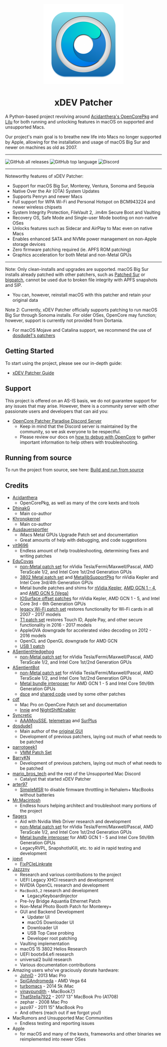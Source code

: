 <div align="center">
             <img src="docs/images/OC-Patcher.png" alt="OpenCore Patcher Logo" width="256" />
             <h1>xDEV Patcher</h1>
</div>

A Python-based project revolving around [Acidanthera's OpenCorePkg](https://github.com/acidanthera/OpenCorePkg) and [Lilu](https://github.com/acidanthera/Lilu) for both running and unlocking features in macOS on supported and unsupported Macs.

Our project's main goal is to breathe new life into Macs no longer supported by Apple, allowing for the installation and usage of macOS Big Sur and newer on machines as old as 2007.

----------

![GitHub all releases](https://img.shields.io/github/downloads/khulansoft-lab/patcher/total?color=white&style=plastic) ![GitHub top language](https://img.shields.io/github/languages/top/khulansoft-lab/patcher?color=4B8BBE&style=plastic) ![Discord](https://img.shields.io/discord/417165963327176704?color=7289da&label=discord&style=plastic)

----------

Noteworthy features of xDEV Patcher:

* Support for macOS Big Sur, Monterey, Ventura, Sonoma and Sequoia
* Native Over the Air (OTA) System Updates
* Supports Penryn and newer Macs
* Full support for WPA Wi-Fi and Personal Hotspot on BCM943224 and newer wireless chipsets
* System Integrity Protection, FileVault 2, .im4m Secure Boot and Vaulting
* Recovery OS, Safe Mode and Single-user Mode booting on non-native OSes
* Unlocks features such as Sidecar and AirPlay to Mac even on native Macs
* Enables enhanced SATA and NVMe power management on non-Apple storage devices
* Zero firmware patching required (ie. APFS ROM patching)
* Graphics acceleration for both Metal and non-Metal GPUs

----------

Note: Only clean-installs and upgrades are supported. macOS Big Sur installs already patched with other patchers, such as [Patched Sur](https://github.com/BenSova/Patched-Sur) or [bigpatch](https://github.com/KhulnaSoft/bigpatch), cannot be used due to broken file integrity with APFS snapshots and SIP.

* You can, however, reinstall macOS with this patcher and retain your original data

Note 2: Currently, xDEV Patcher officially supports patching to run macOS Big Sur through Sonoma installs. For older OSes, OpenCore may function; however, support is currently not provided from Dortania.

* For macOS Mojave and Catalina support, we recommend the use of [dosdude1's patchers](http://dosdude1.com)

## Getting Started

To start using the project, please see our in-depth guide:

* [xDEV Patcher Guide](https://dortania.github.io/Patcher/)

## Support

This project is offered on an AS-IS basis, we do not guarantee support for any issues that may arise. However, there is a community server with other passionate users and developers that can aid you:

* [OpenCore Patcher Paradise Discord Server](https://discord.gg/rqdPgH8xSN)
  * Keep in mind that the Discord server is maintained by the community, so we ask everyone to be respectful.
  * Please review our docs on [how to debug with OpenCore](https://dortania.github.io/Patcher/DEBUG.html) to gather important information to help others with troubleshooting.

## Running from source

To run the project from source, see here: [Build and run from source](./SOURCE.md)

## Credits

* [Acidanthera](https://github.com/Acidanthera)
  * OpenCorePkg, as well as many of the core kexts and tools
* [DhinakG](https://github.com/DhinakG)
  * Main co-author
* [Khronokernel](https://github.com/Khronokernel)
  * Main co-author
* [Ausdauersportler](https://github.com/Ausdauersportler)
  * iMacs Metal GPUs Upgrade Patch set and documentation
  * Great amounts of help with debugging, and code suggestions
* [vit9696](https://github.com/vit9696)
  * Endless amount of help troubleshooting, determining fixes and writing patches
* [EduCovas](https://github.com/covasedu)
  * [non-Metal patch set](https://github.com/moraea/non-metal-frameworks) for nVidia Tesla/Fermi/Maxwell/Pascal, AMD TeraScale 1/2, and Intel Core 1st/2nd Generation GPUs
  * [3802 Metal patch set](https://github.com/moraea/misc-patches/tree/main/3802-Metal-15) and [MetallibSupportPkg](https://github.com/dortania/MetallibSupportPkg) for nVidia Kepler and Intel Core 3rd/4th Generation GPUs
  * Metal bundle patches and shims for [nVidia Kepler](https://github.com/moraea/misc-patches/tree/main/Kepler%2013%2B), [AMD GCN 1 - 4](https://github.com/moraea/misc-patches/tree/main/GCN%2013%2B), and [AMD GCN 5 (Vega)](https://github.com/moraea/misc-patches/tree/main/vega%2013%2B)
  * [IOSurface offset patches](https://github.com/moraea/misc-patches/tree/main/Sonoma%2014.4%20IOSurface) for nVidia Kepler, AMD GCN 1 - 5, and Intel Core 3rd - 6th Generation GPUs
  * [legacy Wi-Fi patch set](https://github.com/moraea/unsupported-wifi-patches) restores functionality for Wi-Fi cards in all 2007 - 2017 models
  * [T1 patch set](https://github.com/moraea/misc-patches/tree/main/T1-Patch) restores Touch ID, Apple Pay, and other secure functionality in 2016 - 2017 models
  * AppleGVA downgrade for accelerated video decoding on 2012 - 2016 models
  * OpenCL and OpenGL downgrade for AMD GCN
  * [USB 1 patch](https://github.com/moraea/misc-patches/tree/main/IOUSBHostFamily-14.4)
* [ASentientHedgehog](https://github.com/moosethegoose2213)
  * [non-Metal patch set](https://github.com/moraea/non-metal-frameworks) for nVidia Tesla/Fermi/Maxwell/Pascal, AMD TeraScale 1/2, and Intel Core 1st/2nd Generation GPUs
* [ASentientBot](https://github.com/ASentientBot)
  * [non-Metal patch set](https://github.com/moraea/non-metal-frameworks) for nVidia Tesla/Fermi/Maxwell/Pascal, AMD TeraScale 1/2, and Intel Core 1st/2nd Generation GPUs
  * [Metal bundle interposer](https://github.com/moraea/misc-patches/tree/main/sequoia%2031001%20interposer) for AMD GCN 1 - 5 and Intel Core 5th/6th Generation GPUs
  * [dsce](https://github.com/moraea/dsce) and [shared code](https://github.com/moraea/moraea-common) used by some other patches
* [cdf](https://github.com/cdf)
  * Mac Pro on OpenCore Patch set and documentation
  * [Innie](https://github.com/cdf/Innie) and [NightShiftEnabler](https://github.com/cdf/NightShiftEnabler)
* [Syncretic](https://forums.macrumors.com/members/syncretic.1173816/)
  * [AAAMouSSE](https://forums.macrumors.com/threads/mp3-1-others-sse-4-2-emulation-to-enable-amd-metal-driver.2206682/), [telemetrap](https://forums.macrumors.com/threads/mp3-1-others-sse-4-2-emulation-to-enable-amd-metal-driver.2206682/post-28447707) and [SurPlus](https://github.com/reenigneorcim/SurPlus)
* [dosdude1](https://github.com/dosdude1)
  * Main author of the [original GUI](https://github.com/dortania/OCLP-GUI)
  * Development of previous patchers, laying out much of what needs to be patched
* [parrotgeek1](https://github.com/parrotgeek1)
  * [VMM Patch Set](https://github.com/khulansoft-lab/patcher/blob/4a8f61a01da72b38a4b2250386cc4b497a31a839/payloads/Config/config.plist#L1222-L1281)
* [BarryKN](https://github.com/BarryKN)
  * Development of previous patchers, laying out much of what needs to be patched
* [mario_bros_tech](https://github.com/mariobrostech) and the rest of the Unsupported Mac Discord
  * Catalyst that started xDEV Patcher
* [arter97](https://github.com/arter97/)
  * [SimpleMSR](https://github.com/arter97/SimpleMSR/) to disable firmware throttling in Nehalem+ MacBooks without batteries
* [Mr.Macintosh](https://mrmacintosh.com)
  * Endless hours helping architect and troubleshoot many portions of the project
* [flagers](https://github.com/flagersgit)
  * Aid with Nvidia Web Driver research and development
  * [non-Metal patch set](https://github.com/moraea/non-metal-frameworks) for nVidia Tesla/Fermi/Maxwell/Pascal, AMD TeraScale 1/2, and Intel Core 1st/2nd Generation GPUs
  * [Metal bundle interposer](https://github.com/moraea/misc-patches/tree/main/sequoia%2031001%20interposer) for AMD GCN 1 - 5 and Intel Core 5th/6th Generation GPUs
  * LegacyRVPL, SnapshotIsKill, etc. to aid in rapid testing and development
* [joevt](https://github.com/joevt)
  * [FixPCIeLinkrate](https://github.com/joevt/joevtApps)
* [Jazzzny](https://github.com/Jazzzny)
  * Research and various contributions to the project
  * UEFI Legacy XHCI research and development
  * NVIDIA OpenCL research and development
  * `MacBook5,2` research and development
    * LegacyKeyboardInjector
  * Pre-Ivy Bridge Aquantia Ethernet Patch
  * Non-Metal Photo Booth Patch for Monterey+
  * GUI and Backend Development
    * Updater UI
    * macOS Downloader UI
    * Downloader UI
    * USB Top Case probing
    * Developer root patching
  * Vaulting implementation
  * macOS 15 3802 Helios Research
  * UEFI bootx64.efi research
  * universal2 build research
  * Various documentation contributions
* Amazing users who've graciously donate hardware:
  * [JohnD](https://forums.macrumors.com/members/johnd.53633/) - 2013 Mac Pro
  * [SpiGAndromeda](https://github.com/SpiGAndromeda) - AMD Vega 64
  * [turbomacs](https://github.com/turbomacs) - 2014 5k iMac
  * [vinaypundith](https://forums.macrumors.com/members/vinaypundith.1212357/) - MacBook7,1
   * [ThatStella7922](https://github.com/ThatStella7922) - 2017 13" MacBook Pro (A1708)
  * zephar - 2008 Mac Pro
  * jazo97 - 2011 15" MacBook Pro
  * And others (reach out if we forgot you!)
* MacRumors and Unsupported Mac Communities
  * Endless testing and reporting issues
* Apple
  * for macOS and many of the kexts, frameworks and other binaries we reimplemented into newer OSes
